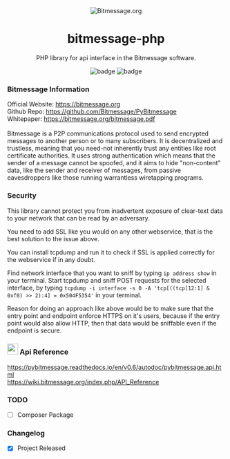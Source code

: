 <div align="center">
  <img src="https://wiki.bitmessage.org/images/f/f1/Bitmessagelogo-reduced.png" alt="Bitmessage.org">

# bitmessage-php
PHP library for api interface in the Bitmessage software.
  
<img src="https://img.shields.io/badge/Bitmessage-Library-green" alt="badge"> 
<img src="https://img.shields.io/badge/Language-PHP-blue" alt="badge">
</div>

### Bitmessage Information
Official Website: https://bitmessage.org <br>
Github Repo: https://github.com/Bitmessage/PyBitmessage <br>
Whitepaper: https://bitmessage.org/bitmessage.pdf <br></br>
Bitmessage is a P2P communications protocol used to send encrypted messages to another person or to many subscribers. It is decentralized and trustless, meaning that you need-not inherently trust any entities like root certificate authorities. It uses strong authentication which means that the sender of a message cannot be spoofed, and it aims to hide "non-content" data, like the sender and receiver of messages, from passive eavesdroppers like those running warrantless wiretapping programs.

### Security
This library cannot protect you from inadvertent exposure of clear-text data to your network that can be read by an adversary.

You need to add SSL like you would on any other webservice, that is the best solution to the issue above.

You can install tcpdump and run it to check if SSL is applied correctly for the webservice if in any doubt.

Find network interface that you want to sniff by typing ``` ip address show ``` in your terminal.
Start tcpdump and sniff POST requests for the selected interface, by typing 
``` tcpdump -i interface -s 0 -A 'tcp[((tcp[12:1] & 0xf0) >> 2):4] = 0x504F5354' ``` in your terminal. 

Reason for doing an approach like above would be to make sure that the entry point and endpoint enforce HTTPS on it's users, because if the entry point would also allow HTTP, then that data would be sniffable even if the endpoint is secure.

### <img src="https://upload.wikimedia.org/wikipedia/commons/thumb/5/58/Ic_settings_48px.svg/2048px-Ic_settings_48px.svg.png" width="25" height="25" alt="cogs"> Api Reference
https://pybitmessage.readthedocs.io/en/v0.6/autodoc/pybitmessage.api.html <br>
https://wiki.bitmessage.org/index.php/API_Reference 


### TODO
- [ ] Composer Package

### Changelog
- [x] Project Released
